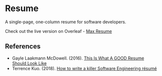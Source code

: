 # Resume

A single-page, one-column resume for software developers.

Check out the live version on Overleaf - [Max Resume](https://www.overleaf.com/read/yjfvjvhdhgbx)

## References

- Gayle Laakmann McDowell. (2016). [This Is What A GOOD Resume Should Look Like](https://careercup.com/resume)
- Terrence Kuo. (2018). [How to write a killer Software Engineering résumé](https://www.freecodecamp.org/news/writing-a-killer-software-engineering-resume-b11c91ef699d/)
